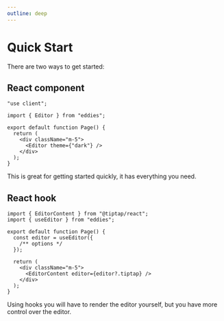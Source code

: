 ```yaml
---
outline: deep
---
```


# Quick Start

There are two ways to get started:

## React component

```tsx
"use client";

import { Editor } from "eddies";

export default function Page() {
  return (
    <div className="m-5">
      <Editor theme={"dark"} />
    </div>
  );
}
```

This is great for getting started quickly, it has everything you need.

## React hook

```tsx
import { EditorContent } from "@tiptap/react";
import { useEditor } from "eddies";

export default function Page() {
  const editor = useEditor({
    /** options */
  });

  return (
    <div className="m-5">
      <EditorContent editor={editor?.tiptap} />
    </div>
  );
}
```

Using hooks you will have to render the editor yourself, but you have more control over the editor.
